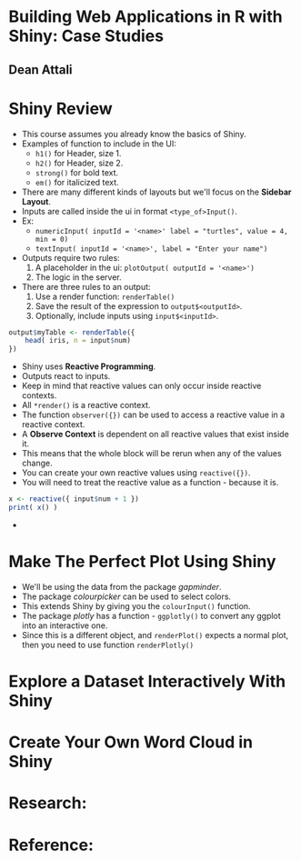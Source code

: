 # Building Web Applications in R with Shiny: Case Studies
## Dean Attali

# Shiny Review
- This course assumes you already know the basics of Shiny.
- Examples of function to include in the UI:
  * `h1()` for Header, size 1.
  * `h2()` for Header, size 2.
  * `strong()` for bold text.
  * `em()` for italicized text.
- There are many different kinds of layouts but we'll focus on the **Sidebar Layout**.
- Inputs are called inside the ui in format `<type_of>Input()`.
- Ex:
  * `numericInput( inputId = '<name>' label = "turtles", value = 4, min = 0)`
  * `textInput( inputId = '<name>', label = "Enter your name")`
- Outputs require two rules:
  1. A placeholder in the ui: `plotOutput( outputId = '<name>')`
  2. The logic in the server.
- There are three rules to an output:
  1. Use a render function: `renderTable()`
  2. Save the result of the expression to `output$<outputId>`.
  3. Optionally, include inputs using `input$<inputId>`.
```r
output$myTable <- renderTable({
    head( iris, n = input$num)
})
```
- Shiny uses **Reactive Programming**.
- Outputs react to inputs.
- Keep in mind that reactive values can only occur inside reactive contexts.
- All `*render()` is a reactive context.
- The function `observer({})` can be used to access a reactive value in a reactive context.
- A **Observe Context** is dependent on all reactive values that exist inside it.
- This means that the whole block will be rerun when any of the values change.
- You can create your own reactive values using `reactive({})`.
- You will need to treat the reactive value as a function - because it is.
```r
x <- reactive({ input$num + 1 })
print( x() )
```
-


# Make The Perfect Plot Using Shiny
- We'll be using the data from the package *gapminder*.
- The package *colourpicker* can be used to select colors.
- This extends Shiny by giving you the `colourInput()` function.
- The package *plotly* has a function - `ggplotly()` to convert any ggplot into an interactive one.
- Since this is a different object, and `renderPlot()` expects a normal plot, then you need to use function `renderPlotly()`


# Explore a Dataset Interactively With Shiny

# Create Your Own Word Cloud in Shiny

# Research:

# Reference:
